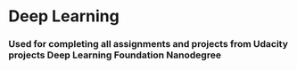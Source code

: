 # Deep Learning
### Used for completing all assignments and projects from Udacity projects Deep Learning Foundation Nanodegree



